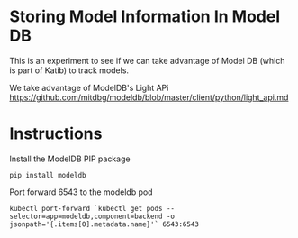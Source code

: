 # Storing Model Information In Model DB

This is an experiment to see if we can take advantage of Model DB (which is part of Katib) to track models.

We take advantage of ModelDB's Light APi
https://github.com/mitdbg/modeldb/blob/master/client/python/light_api.md

# Instructions

Install the ModelDB PIP package

```
pip install modeldb
```

Port forward 6543 to the modeldb pod

```
kubectl port-forward `kubectl get pods --selector=app=modeldb,component=backend -o jsonpath='{.items[0].metadata.name}'` 6543:6543

```